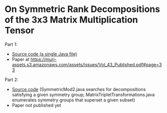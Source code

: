 # On Symmetric Rank Decompositions of the 3x3 Matrix Multiplication Tensor

Part 1:
* [Source code (a single Java file)](https://github.com/coolcomputery/Matrix-Multiplication-Tensor-Decomposition/blob/79500ae287090ac08c502425727eb56ccbad86fe/SymmetricMod2.java)
* Paper at https://murj-assets.s3.amazonaws.com/assets/issues/Vol_43_Published.pdf#page=33

Part 2:
* [Source code](https://github.com/coolcomputery/Matrix-Multiplication-Tensor-Decomposition/tree/5b15fedf474cb35f6b43b360b05aadc0520fb4af) (SymmetricMod2.java searches for decompositions satisfying a given symmetry group; MatrixTripletTransformations.java enumerates symmetry groups that superset a given subset)
* Paper not published yet
